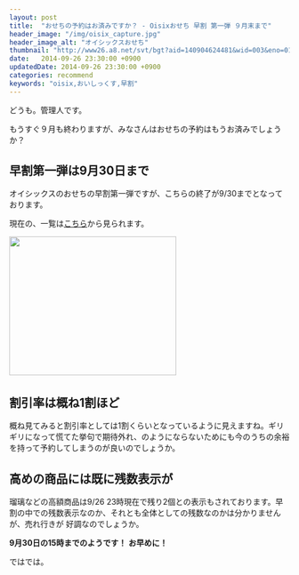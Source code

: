 ```yaml
---
layout: post
title:  "おせちの予約はお済みですか？ - Oisixおせち 早割 第一弾 ９月末まで"
header_image: "/img/oisix_capture.jpg"
header_image_alt: "オイシックスおせち"
thumbnail: "http://www26.a8.net/svt/bgt?aid=140904624481&wid=003&eno=01&mid=s00000000488020075000&mc=1"
date:   2014-09-26 23:30:00 +0900
updatedDate: 2014-09-26 23:30:00 +0900
categories: recommend
keywords: "oisix,おいしっくす,早割"
---
```


どうも。管理人です。

もうすぐ９月も終わりますが、みなさんはおせちの予約はもうお済みでしょうか？

<!-- more -->

## 早割第一弾は9月30日まで

オイシックスのおせちの早割第一弾ですが、こちらの終了が9/30までとなっております。

現在の、一覧は<a href="http://px.a8.net/svt/ejp?a8mat=2BW2PC+7YDKAQ+3RK+3BLZFL&a8ejpredirect=http%3A%2F%2Fwww.oisix.com%2Fshop.gift--ostop06__html.htm" target="_blank">こちら</a>から見られます。

<a href="http://px.a8.net/svt/ejp?a8mat=2BW2PC+7YDKAQ+3RK+3BLZFL&a8ejpredirect=http%3A%2F%2Fwww.oisix.com%2Fshop.gift--ostop06__html.htm" target="_blank">
<img border="0" width="300" height="250" alt="" src="http://www20.a8.net/svt/bgt?aid=140904624481&wid=003&eno=01&mid=s00000000488020090000&mc=1"></a>
<img border="0" width="1" height="1" src="http://www15.a8.net/0.gif?a8mat=2BW2PC+7YDKAQ+3RK+3BLZFL" alt="">

<a href="http://px.a8.net/svt/ejp?a8mat=2BW2PC+7YDKAQ+3RK+3H0TBL&a8ejpredirect=http%3A%2F%2Fwww.oisix.com%2Fshop.gift--ostop06__html.htm" target="_blank">
<img border="0" alt="" src="https://oisix.hs.llnwd.net/e1/osechi2015/image/hayawari-title140902.jpg"></a>
<img border="0" width="1" height="1" src="http://www19.a8.net/0.gif?a8mat=2BW2PC+7YDKAQ+3RK+3H0TBL" alt="">

## 割引率は概ね1割ほど

概ね見てみると割引率としては1割くらいとなっているように見えますね。ギリギリになって慌てた挙句で期待外れ、のようにならないためにも今のうちの余裕を持って予約してしまうのが良いのでしょうか。

## 高めの商品には既に残数表示が

瑠璃などの高額商品は9/26 23時現在で残り2個との表示もされております。早割の中での残数表示なのか、それとも全体としての残数なのかは分かりませんが、売れ行きが
好調なのでしょうか。

**9月30日の15時までのようです！**
**お早めに！**

ではでは。